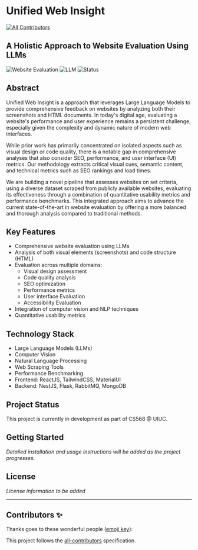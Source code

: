 # Unified Web Insight
<!-- ALL-CONTRIBUTORS-BADGE:START - Do not remove or modify this section -->
[![All Contributors](https://img.shields.io/badge/all_contributors-0-orange.svg?style=flat-square)](#contributors-)
<!-- ALL-CONTRIBUTORS-BADGE:END -->

## A Holistic Approach to Website Evaluation Using LLMs

![Website Evaluation](https://img.shields.io/badge/Website-Evaluation-blue)
![LLM](https://img.shields.io/badge/LLM-Powered-green)
![Status](https://img.shields.io/badge/Status-In%20Progress-yellow)

## Abstract

Unified Web Insight is a approach that leverages Large Language Models to provide comprehensive feedback on websites by analyzing both their screenshots and HTML documents. In today's digital age, evaluating a website's performance and user experience remains a persistent challenge, especially given the complexity and dynamic nature of modern web interfaces. 

While prior work has primarily concentrated on isolated aspects such as visual design or code quality, there is a notable gap in comprehensive analyses that also consider SEO, performance, and user interface (UI) metrics. Our methodology extracts critical visual cues, semantic content, and technical metrics such as SEO rankings and load times.

We are building a novel pipeline that assesses websites on set criteria, using a diverse dataset scraped from publicly available websites, evaluating its effectiveness through a combination of quantitative usability metrics and performance benchmarks. This integrated approach aims to advance the current state-of-the-art in website evaluation by offering a more balanced and thorough analysis compared to traditional methods.

## Key Features

- Comprehensive website evaluation using LLMs
- Analysis of both visual elements (screenshots) and code structure (HTML)
- Evaluation across multiple domains:
  - Visual design assessment
  - Code quality analysis
  - SEO optimization
  - Performance metrics
  - User interface Evaluation
  - Accessibility Evaluation
- Integration of computer vision and NLP techniques
- Quantitative usability metrics

## Technology Stack

- Large Language Models (LLMs)
- Computer Vision
- Natural Language Processing
- Web Scraping Tools
- Performance Benchmarking
- Frontend: ReactJS, TailwindCSS, MaterialUI
- Backend: NestJS, Flask, RabbitMQ, MongoDB

## Project Status

This project is currently in development as part of CS568 @ UIUC.


## Getting Started

*Detailed installation and usage instructions will be added as the project progresses.*

## License

*License information to be added*

---
## Contributors ✨

Thanks goes to these wonderful people ([emoji key](https://allcontributors.org/docs/en/emoji-key)):

<!-- ALL-CONTRIBUTORS-LIST:START - Do not remove or modify this section -->
<!-- prettier-ignore-start -->
<!-- markdownlint-disable -->
<!-- markdownlint-restore -->
<!-- prettier-ignore-end -->
<!-- ALL-CONTRIBUTORS-LIST:END -->

This project follows the [all-contributors](https://github.com/all-contributors/all-contributors) specification. 